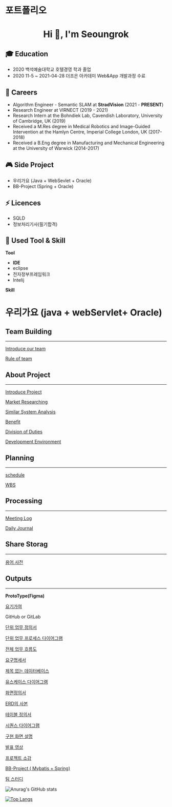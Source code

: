 # 포트폴리오

<h1 align="center">Hi 👋, I'm Seoungrok</h1>

## 🎓 Education
- 2020 백석예술대학교 호텔경영 학과 졸업 
- 2020 11-5 ~ 2021-04-28 더조은 아카데미 Web&App 개발과정 수료

<!--
## 🌱 Interests
- **Simultaneous Localization and Mapping (SLAM)**
  - Visual-SLAM, Visual-inertial odometry, Visual-localization, Semantic SLAM
- **Computer Vision**
  - Object pose estimation, Visual tracking, Multiple view geometry
- **Imaging**
  - Photography, Surgical imaging, Multi/Hyperspectral imaging
- **Deep Learning**
  - Keypoint detection, Image retrieval, Segmentation
-->

## 🔭 Careers
- Algorithm Engineer - Semantic SLAM at **StradVision** (2021 - **PRESENT**)
- Research Engineer at VIRNECT (2019 - 2021)
- Research Intern at the Bohndiek Lab, Cavendish Laboratory, University of Cambridge, UK (2019)
- Received a M.Res degree in Medical Robotics and Image-Guided Intervention at the Hamlyn Centre, Imperial College London, UK (2017-2018)
- Received a B.Eng degree in Manufacturing and Mechanical Engineering at the University of Warwick (2014-2017)

## 🎮 Side Project
 - 우리가요 (Java + WebSevlet + Oracle)
 - BB-Project (Spring + Oracle)
   

## ⚡ Licences
- SQLD
- 정보처리기사(필기합격)

## 📝 Used Tool & Skill
**Tool**
- **IDE**
- eclipse 
- 전자정부프레임워크
- Intelij 

**Skill**

<!--
**SEOUNGROKSHIN/SEOUNGROKSHIN** is a ✨ _special_ ✨ repository because its `README.md` (this file) appears on your GitHub profile.


Here are some ideas to get you started:

- 🔭 I’m currently working on ...
- 🌱 I’m currently learning ...
- 👯 I’m looking to collaborate on ...
- 🤔 I’m looking for help with ...
- 💬 Ask me about ...
- 📫 How to reach me: ...
- 😄 Pronouns: ...
- ⚡ Fun fact: ...
-->
# 우리가요 (java + webServlet+ Oracle)

## Team Building

---

[Introduce our team](https://www.notion.so/Introduce-our-team-550e396282c84967824b1cd19e2350f3?pvs=21)

[Rule of team](https://www.notion.so/Rule-of-team-f141d577b8fe444895883da70b258225?pvs=21)

## About Project

---

[Introduce Project ](https://www.notion.so/Introduce-Project-1b516290e8f443ff86653f56c8771296?pvs=21)

[Market Researching ](https://www.notion.so/Market-Researching-a34178d80d1e4deda859c500a5397481?pvs=21)

[Similar System Analysis](https://www.notion.so/Similar-System-Analysis-dd630e765d3740e29832819eb96dd30a?pvs=21)

[Benefit](https://www.notion.so/Benefit-face6be6208c45f49e7885ec93902518?pvs=21)

[Division of Duties](https://www.notion.so/Division-of-Duties-3dcd90afa8cc48029060463913d0bd7e?pvs=21)

[Development Environment](https://www.notion.so/Development-Environment-87af1825780b4a2d989d049bcbd12a81?pvs=21)

## Planning

---

[schedule](https://www.notion.so/schedule-02e74d6245ae4f228c07450aaffb71e4?pvs=21)

[WBS](https://www.notion.so/WBS-580c67b134a14ca39cc2fd0740383d96?pvs=21)

## Processing

---

[Meeting Log](https://www.notion.so/Meeting-Log-67aac031a3114a3bb86d21e0dcac9060?pvs=21)

[Daily Journal](https://www.notion.so/Daily-Journal-bb3ae5cc271f41a08c6cefb501391a9d?pvs=21)

## Share Storag

---

[용어 사전](https://www.notion.so/3dfe9f2e8c924e77a09cb656a4f0181a?pvs=21)

## Outputs

---

**ProtoType(Figma)**

[요기가여](https://www.figma.com/file/0KHTGzMs05GRvT7mqUEnpS/%EC%9A%94%EA%B8%B0%EA%B0%80%EC%97%AC?node-id=0%3A1)

GitHub or GitLab

[](https://gitlab.com/HANMIHWA/wearego)

[단위 업무 정의서](https://www.notion.so/b993c282e834453bac802fa48f2f4f5f?pvs=21)

[단위 업무 프로세스 다이어그램](https://www.notion.so/b64545064b2a4372820c69f76f2291de?pvs=21)

[전체 업무 흐름도](https://www.notion.so/712db1d9c41e4eb7b4c32f5c44e4d70f?pvs=21)

[요구명세서](https://www.notion.so/b4f4e8b675af4502bf981596612a4a00?pvs=21)

[제목 없는 데이터베이스](https://www.notion.so/d0c7abc5940b4ed5ae55fffd2a2c76c3?pvs=21)

[유스케이스 다이어그램](https://www.notion.so/e41cc4f2f4294f0d8fad3147adc60f79?pvs=21)

[화면정의서](https://www.notion.so/34a06da9f5b54308ba30ad0fbaa0bb39?pvs=21)

[ERD의 사본](https://www.notion.so/ERD-c4fd04b1f2244f21bb92d4f0954554d2?pvs=21)

[테이블 정의서](https://www.notion.so/2f4b37e113bf403ba4847e64d5208490?pvs=21)

[시퀀스 다이어그램](https://www.notion.so/46add54c2a724d74824e9f3b600bd3c5?pvs=21)

[구현 화면 설명](https://www.notion.so/33c6b85e2fd847c48f675979956fbd22?pvs=21)

[발표 영상](https://www.notion.so/599266b9f24e411fb45415274883967c?pvs=21)

[프로젝트 소감](https://www.notion.so/c7728845f2744717afd9001d73a0e6e7?pvs=21)

[BB-Project ( Mybatis + Spring)](https://www.notion.so/BB-Project-Mybatis-Spring-ea8ec746d4d941668ea3f993f2bc3497?pvs=21)

[팀 스터디](https://www.notion.so/795cc4dd3a7f4893b4fe96b099ce24e8?pvs=21)

![Anurag's GitHub stats](https://github-readme-stats.vercel.app/api?username=SEOUNGROKSHIN&show_icons=true&theme=shadow_blue) 

[![Top Langs](https://github-readme-stats.vercel.app/api/top-langs/?username=SEOUNGROKSHIN&exclude_repo=SEOUNGROKSHIN.github.io,SEOUNGROKSHIN.github.io-legacyblog_source,SEOUNGROKSHIN,&layout=compact)](https://github.com/anuraghazra/github-readme-stats)
